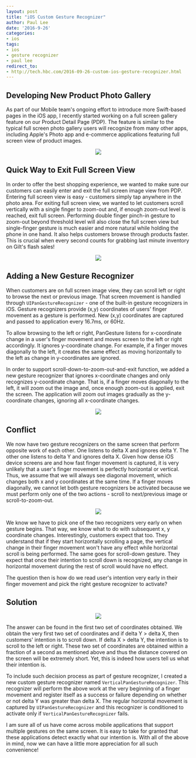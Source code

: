 ```yaml
---
layout: post
title: "iOS Custom Gesture Recognizer"
author: Paul Lee
date: '2016-9-26'
categories: 
- ios
tags:
- ios
- gesture recognizer
- paul lee
redirect_to:
- http://tech.hbc.com/2016-09-26-custom-ios-gesture-recognizer.html
---
```


## Developing New Product Photo Gallery
As part of our Mobile team's ongoing effort to introduce more Swift-based pages in the iOS app, I recently started working on a full screen gallery feature on our Product Detail Page (PDP). The feature is similar to the typical full screen photo gallery users will recognize from many other apps, including Apple's Photo app and e-commerce applications featuring full screen view of product images.

<p align="center">
<img src="http://i.imgur.com/22y1I2Y.jpg">
</p>

## Quick Way to Exit Full Screen View
In order to offer the best shopping experience, we wanted to make sure our customers can easily enter and exit the full screen image view from PDP. Entering full screen view is easy - customers simply tap anywhere in the photo area. For exiting full screen view, we wanted to let customers scroll vertically with a single finger to zoom-out and, if enough zoom-out level is reached, exit full screen. Performing double finger pinch-in gesture to zoom-out beyond threshold level will also close the full screen view but single-finger gesture is much easier and more natural while holding the phone in one hand. It also helps customers browse through products faster. This is crucial when every second counts for grabbing last minute inventory on Gilt's flash sales!

<p align="center">
<img src="http://i.imgur.com/C12f7Bs.jpg">
</p>

## Adding a New Gesture Recognizer

When customers are on full screen image view, they can scroll left or right to browse the next or previous image. That screen movement is handled through `UIPanGestureRecognizer` - one of the built-in gesture recognizers in iOS. Gesture recognizers provide (x,y) coordinates of users' finger movement as a gesture is performed. New (x,y) coordinates are captured and passed to application every 16.7ms, or 60Hz. 

To allow browsing to the left or right, PanGesture listens for x-coordinate change in a user's finger movement and moves screen to the left or right accordingly. It ignores y-coordinate change. For example, if a finger moves diagonally to the left, it creates the same effect as moving horizontally to the left as change in y-coordinates are ignored.

In order to support scroll-down-to-zoom-out-and-exit function, we added a new gesture recognizer that ignores x-coordinate changes and only recognizes y-coordinate change. That is, if a finger moves diagonally to the left, it will zoom out the image and, once enough zoom-out is applied, exit the screen. The application will zoom out images gradually as the y-coordinate changes, ignoring all x-coordinate changes.

<p align="center">
<img src="http://i.imgur.com/r0kyaq2.jpg">
</p>

## Conflict
We now have two gesture recognizers on the same screen that perform opposite work of each other. One listens to delta X and ignores delta Y. The other one listens to delta Y and ignores delta X. Given how dense iOS device screens are and how fast finger movement is captured, it is very unlikely that a user's finger movement is perfectly horizontal or vertical. Thus, we assume that we will always see diagonal movement, which changes both x and y coordinates at the same time. If a finger moves diagonally, we cannot let both gesture recognizers be activated because we must perform only one of the two actions - scroll to next/previous image or scroll-to-zoom-out.

<p align="center">
<img src="http://i.imgur.com/ewJasL2.jpg">
</p>

We know we have to pick one of the two recognizers very early on when gesture begins. That way, we know what to do with subsequent x, y coordinate changes. Interestingly, customers expect that too. They understand that if they start horizontally scrolling a page, the vertical change in their finger movement won't have any effect while horizontal scroll is being performed. The same goes for scroll-down gesture. They expect that once their intention to scroll down is recognized, any change in horizontal movement during the rest of scroll would have no effect.

The question then is how do we read user's intention very early in their finger movement and pick the right gesture recognizer to activate?

## Solution

<p align="center">
<img src="http://i.imgur.com/FrbvmmN.jpg">
</p>

The answer can be found in the first two set of coordinates obtained. We obtain the very first two set of coordinates and if delta Y >  delta X, then customers' intention is to scroll down. If delta X > delta Y, the intention is to scroll to the left or right. These two set of coordinates are obtained within a fraction of a second as mentioned above and thus the distance covered on the screen will be extremely short. Yet, this is indeed how users tell us what their intention is.

To include such decision process as part of gesture recognizer, I created a new custom gesture recognizer named `VerticalPanGestureRecognizer`. This recognizer will perform the above work at the very beginning of a finger movement and register itself as a success or failure depending on whether or not delta Y was greater than delta X. The regular horizontal movement is captured by `UIPanGestureRecognizer` and this recognizer is conditioned to activate only if `VerticalPanGestureRecognizer` fails.

I am sure all of us have come across mobile applications that support multiple gestures on the same screen. It is easy to take for granted that these applications detect exactly what our intention is. With all of the above in mind, now we can have a little more appreciation for all such convenience!
